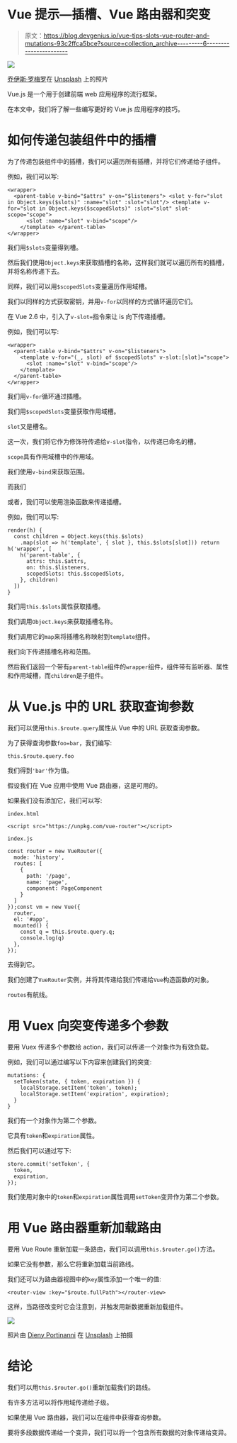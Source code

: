 # Vue 提示—插槽、Vue 路由器和突变

> 原文：<https://blog.devgenius.io/vue-tips-slots-vue-router-and-mutations-93c2ffca5bce?source=collection_archive---------6----------------------->

![](img/77f1f6950940b65277f6cd5bbcab1f16.png)

[乔伊斯·罗梅罗](https://unsplash.com/@joyceromero?utm_source=medium&utm_medium=referral)在 [Unsplash](https://unsplash.com?utm_source=medium&utm_medium=referral) 上的照片

Vue.js 是一个用于创建前端 web 应用程序的流行框架。

在本文中，我们将了解一些编写更好的 Vue.js 应用程序的技巧。

# 如何传递包装组件中的插槽

为了传递包装组件中的插槽，我们可以遍历所有插槽，并将它们传递给子组件。

例如，我们可以写:

```
<wrapper>
  <parent-table v-bind="$attrs" v-on="$listeners"> <slot v-for="slot in Object.keys($slots)" :name="slot" :slot="slot"/> <template v-for="slot in Object.keys($scopedSlots)" :slot="slot" slot-scope="scope">
      <slot :name="slot" v-bind="scope"/>
    </template> </parent-table>
</wrapper>
```

我们用`$slots`变量得到槽。

然后我们使用`Object.keys`来获取插槽的名称，这样我们就可以遍历所有的插槽，并将名称传递下去。

同样，我们可以用`$scopedSlots`变量遍历作用域槽。

我们以同样的方式获取密钥，并用`v-for`以同样的方式循环遍历它们。

在 Vue 2.6 中，引入了`v-slot=`指令来让 is 向下传递插槽。

例如，我们可以写:

```
<wrapper>
  <parent-table v-bind="$attrs" v-on="$listeners">
    <template v-for="(_, slot) of $scopedSlots" v-slot:[slot]="scope">
      <slot :name="slot" v-bind="scope"/>
    </template>
  </parent-table>
</wrapper>
```

我们用`v-for`循环通过插槽。

我们用`$scopedSlots`变量获取作用域槽。

`slot`又是槽名。

这一次，我们将它作为修饰符传递给`v-slot`指令，以传递已命名的槽。

`scope`具有作用域槽中的作用域。

我们使用`v-bind`来获取范围。

而我们

或者，我们可以使用渲染函数来传递插槽。

例如，我们可以写:

```
render(h) {
  const children = Object.keys(this.$slots)
    .map(slot => h('template', { slot }, this.$slots[slot])) return h('wrapper', [
    h('parent-table', {
      attrs: this.$attrs,
      on: this.$listeners,
      scopedSlots: this.$scopedSlots,
    }, children)
  ])
}
```

我们用`this.$slots`属性获取插槽。

我们调用`Object.keys`来获取插槽名称。

我们调用它的`map`来将插槽名称映射到`template`组件。

我们向下传递插槽名称和范围。

然后我们返回一个带有`parent-table`组件的`wrapper`组件，组件带有监听器、属性和作用域槽，而`children`是子组件。

# 从 Vue.js 中的 URL 获取查询参数

我们可以使用`this.$route.query`属性从 Vue 中的 URL 获取查询参数。

为了获得查询参数`foo=bar`，我们编写:

```
this.$route.query.foo
```

我们得到`'bar'`作为值。

假设我们在 Vue 应用中使用 Vue 路由器，这是可用的。

如果我们没有添加它，我们可以写:

`index.html`

```
<script src="https://unpkg.com/vue-router"></script>
```

`index.js`

```
const router = new VueRouter({
  mode: 'history',
  routes: [
    { 
      path: '/page', 
      name: 'page', 
      component: PageComponent
    }
  ]
});const vm = new Vue({
  router,
  el: '#app',
  mounted() {
    const q = this.$route.query.q;
    console.log(q)
  },
});
```

去得到它。

我们创建了`VueRouter`实例，并将其传递给我们传递给`Vue`构造函数的对象。

`routes`有航线。

# 用 Vuex 向突变传递多个参数

要用 Vuex 传递多个参数给 action，我们可以传递一个对象作为有效负载。

例如，我们可以通过编写以下内容来创建我们的突变:

```
mutations: {
  setToken(state, { token, expiration }) {
    localStorage.setItem('token', token);
    localStorage.setItem('expiration', expiration);
  }
}
```

我们有一个对象作为第二个参数。

它具有`token`和`expiration`属性。

然后我们可以通过写下:

```
store.commit('setToken', {
  token,
  expiration,
});
```

我们使用对象中的`token`和`expiration`属性调用`setToken`变异作为第二个参数。

# 用 Vue 路由器重新加载路由

要用 Vue Route 重新加载一条路由，我们可以调用`this.$router.go()`方法。

如果它没有参数，那么它将重新加载当前路线。

我们还可以为路由器视图中的`key`属性添加一个唯一的值:

```
<router-view :key="$route.fullPath"></router-view>
```

这样，当路径改变时它会注意到，并触发用新数据重新加载组件。

![](img/4f1bac37608e9afd49927d96d55f8fb1.png)

照片由 [Dieny Portinanni](https://unsplash.com/@dienyportinanni?utm_source=medium&utm_medium=referral) 在 [Unsplash](https://unsplash.com?utm_source=medium&utm_medium=referral) 上拍摄

# 结论

我们可以用`this.$router.go()`重新加载我们的路线。

有许多方法可以将作用域传递给子级。

如果使用 Vue 路由器，我们可以在组件中获得查询参数。

要将多段数据传递给一个变异，我们可以将一个包含所有数据的对象传递给变异。